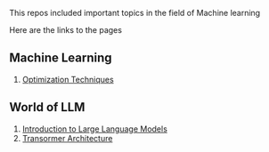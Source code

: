 This repos included important topics in the field of Machine learning

Here are the links to the pages

## Machine Learning

1. [Optimization Techniques](MachineLearning\optimizationTexhiniques.md)

## World of LLM

1. [Introduction to Large Language Models](TheWorldOfLLM/introToLargeLanguageModels.md)
2. [Transormer Architecture](TheWorldOfLLM/transformer.md)
